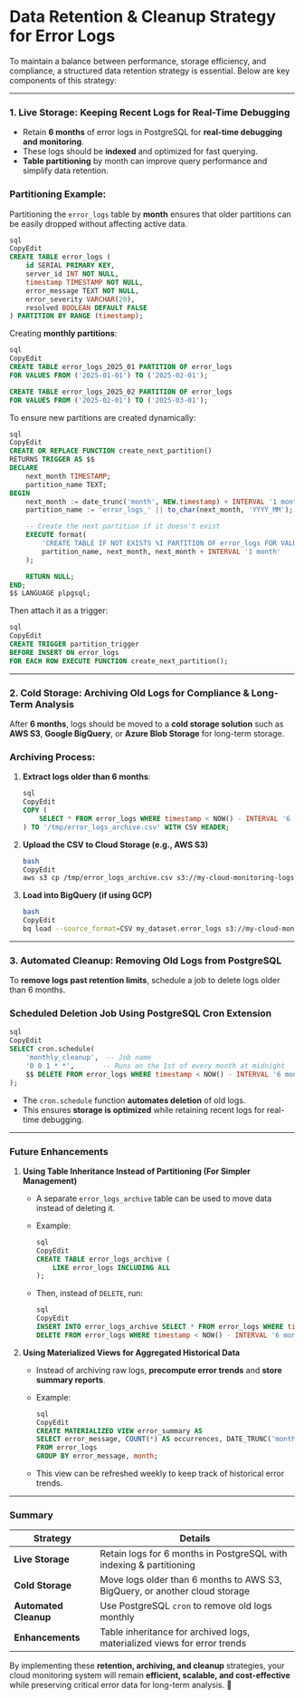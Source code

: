# Data Retention & Cleanup Strategy for Error Logs

To maintain a balance between performance, storage efficiency, and compliance, a structured data retention strategy is essential. Below are key components of this strategy:

---

### **1. Live Storage: Keeping Recent Logs for Real-Time Debugging**

- Retain **6 months** of error logs in PostgreSQL for **real-time debugging and monitoring**.
- These logs should be **indexed** and optimized for fast querying.
- **Table partitioning** by month can improve query performance and simplify data retention.

### **Partitioning Example:**

Partitioning the `error_logs` table by **month** ensures that older partitions can be easily dropped without affecting active data.

```sql
sql
CopyEdit
CREATE TABLE error_logs (
    id SERIAL PRIMARY KEY,
    server_id INT NOT NULL,
    timestamp TIMESTAMP NOT NULL,
    error_message TEXT NOT NULL,
    error_severity VARCHAR(20),
    resolved BOOLEAN DEFAULT FALSE
) PARTITION BY RANGE (timestamp);

```

Creating **monthly partitions**:

```sql
sql
CopyEdit
CREATE TABLE error_logs_2025_01 PARTITION OF error_logs
FOR VALUES FROM ('2025-01-01') TO ('2025-02-01');

CREATE TABLE error_logs_2025_02 PARTITION OF error_logs
FOR VALUES FROM ('2025-02-01') TO ('2025-03-01');

```

To ensure new partitions are created dynamically:

```sql
sql
CopyEdit
CREATE OR REPLACE FUNCTION create_next_partition()
RETURNS TRIGGER AS $$
DECLARE
    next_month TIMESTAMP;
    partition_name TEXT;
BEGIN
    next_month := date_trunc('month', NEW.timestamp) + INTERVAL '1 month';
    partition_name := 'error_logs_' || to_char(next_month, 'YYYY_MM');

    -- Create the next partition if it doesn't exist
    EXECUTE format(
        'CREATE TABLE IF NOT EXISTS %I PARTITION OF error_logs FOR VALUES FROM (%L) TO (%L);',
        partition_name, next_month, next_month + INTERVAL '1 month'
    );

    RETURN NULL;
END;
$$ LANGUAGE plpgsql;

```

Then attach it as a trigger:

```sql
sql
CopyEdit
CREATE TRIGGER partition_trigger
BEFORE INSERT ON error_logs
FOR EACH ROW EXECUTE FUNCTION create_next_partition();

```

---

### **2. Cold Storage: Archiving Old Logs for Compliance & Long-Term Analysis**

After **6 months**, logs should be moved to a **cold storage solution** such as **AWS S3**, **Google BigQuery**, or **Azure Blob Storage** for long-term storage.

### **Archiving Process:**

1. **Extract logs older than 6 months**:
    
    ```sql
    sql
    CopyEdit
    COPY (
        SELECT * FROM error_logs WHERE timestamp < NOW() - INTERVAL '6 months'
    ) TO '/tmp/error_logs_archive.csv' WITH CSV HEADER;
    
    ```
    
2. **Upload the CSV to Cloud Storage (e.g., AWS S3)**
    
    ```bash
    bash
    CopyEdit
    aws s3 cp /tmp/error_logs_archive.csv s3://my-cloud-monitoring-logs/
    
    ```
    
3. **Load into BigQuery (if using GCP)**
    
    ```bash
    bash
    CopyEdit
    bq load --source_format=CSV my_dataset.error_logs s3://my-cloud-monitoring-logs/error_logs_archive.csv
    
    ```
    

---

### **3. Automated Cleanup: Removing Old Logs from PostgreSQL**

To **remove logs past retention limits**, schedule a job to delete logs older than 6 months.

### **Scheduled Deletion Job Using PostgreSQL Cron Extension**

```sql
sql
CopyEdit
SELECT cron.schedule(
    'monthly_cleanup',  -- Job name
    '0 0 1 * *',       -- Runs on the 1st of every month at midnight
    $$ DELETE FROM error_logs WHERE timestamp < NOW() - INTERVAL '6 months' $$  -- Cleanup Query
);

```

- The `cron.schedule` function **automates deletion** of old logs.
- This ensures **storage is optimized** while retaining recent logs for real-time debugging.

---

### **Future Enhancements**

1. **Using Table Inheritance Instead of Partitioning (For Simpler Management)**
    - A separate `error_logs_archive` table can be used to move data instead of deleting it.
    - Example:
        
        ```sql
        sql
        CopyEdit
        CREATE TABLE error_logs_archive (
            LIKE error_logs INCLUDING ALL
        );
        
        ```
        
    - Then, instead of `DELETE`, run:
        
        ```sql
        sql
        CopyEdit
        INSERT INTO error_logs_archive SELECT * FROM error_logs WHERE timestamp < NOW() - INTERVAL '6 months';
        DELETE FROM error_logs WHERE timestamp < NOW() - INTERVAL '6 months';
        
        ```
        
2. **Using Materialized Views for Aggregated Historical Data**
    - Instead of archiving raw logs, **precompute error trends** and **store summary reports**.
    - Example:
        
        ```sql
        sql
        CopyEdit
        CREATE MATERIALIZED VIEW error_summary AS
        SELECT error_message, COUNT(*) AS occurrences, DATE_TRUNC('month', timestamp) AS month
        FROM error_logs
        GROUP BY error_message, month;
        
        ```
        
    - This view can be refreshed weekly to keep track of historical error trends.

---

### **Summary**

| **Strategy** | **Details** |
| --- | --- |
| **Live Storage** | Retain logs for 6 months in PostgreSQL with indexing & partitioning |
| **Cold Storage** | Move logs older than 6 months to AWS S3, BigQuery, or another cloud storage |
| **Automated Cleanup** | Use PostgreSQL `cron` to remove old logs monthly |
| **Enhancements** | Table inheritance for archived logs, materialized views for error trends |

By implementing these **retention, archiving, and cleanup** strategies, your cloud monitoring system will remain **efficient, scalable, and cost-effective** while preserving critical error data for long-term analysis. 🚀